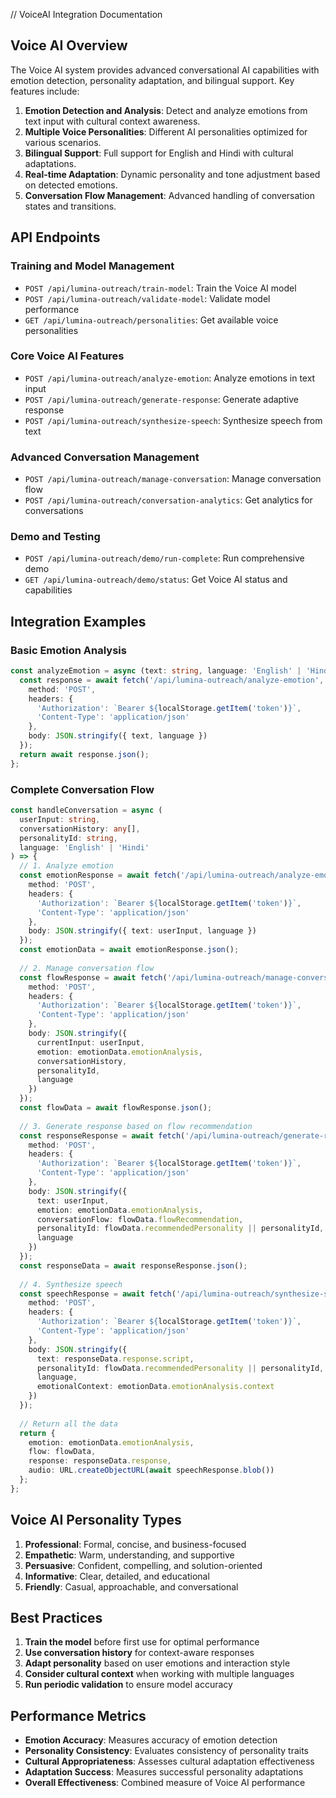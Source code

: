 // VoiceAI Integration Documentation

## Voice AI Overview

The Voice AI system provides advanced conversational AI capabilities with emotion detection, personality adaptation, and bilingual support. Key features include:

1. **Emotion Detection and Analysis**: Detect and analyze emotions from text input with cultural context awareness.
2. **Multiple Voice Personalities**: Different AI personalities optimized for various scenarios.
3. **Bilingual Support**: Full support for English and Hindi with cultural adaptations.
4. **Real-time Adaptation**: Dynamic personality and tone adjustment based on detected emotions.
5. **Conversation Flow Management**: Advanced handling of conversation states and transitions.

## API Endpoints

### Training and Model Management
- `POST /api/lumina-outreach/train-model`: Train the Voice AI model
- `POST /api/lumina-outreach/validate-model`: Validate model performance
- `GET /api/lumina-outreach/personalities`: Get available voice personalities

### Core Voice AI Features
- `POST /api/lumina-outreach/analyze-emotion`: Analyze emotions in text input
- `POST /api/lumina-outreach/generate-response`: Generate adaptive response
- `POST /api/lumina-outreach/synthesize-speech`: Synthesize speech from text

### Advanced Conversation Management
- `POST /api/lumina-outreach/manage-conversation`: Manage conversation flow
- `POST /api/lumina-outreach/conversation-analytics`: Get analytics for conversations

### Demo and Testing
- `POST /api/lumina-outreach/demo/run-complete`: Run comprehensive demo
- `GET /api/lumina-outreach/demo/status`: Get Voice AI status and capabilities

## Integration Examples

### Basic Emotion Analysis
```typescript
const analyzeEmotion = async (text: string, language: 'English' | 'Hindi') => {
  const response = await fetch('/api/lumina-outreach/analyze-emotion', {
    method: 'POST',
    headers: {
      'Authorization': `Bearer ${localStorage.getItem('token')}`,
      'Content-Type': 'application/json'
    },
    body: JSON.stringify({ text, language })
  });
  return await response.json();
};
```

### Complete Conversation Flow
```typescript
const handleConversation = async (
  userInput: string, 
  conversationHistory: any[],
  personalityId: string,
  language: 'English' | 'Hindi'
) => {
  // 1. Analyze emotion
  const emotionResponse = await fetch('/api/lumina-outreach/analyze-emotion', {
    method: 'POST',
    headers: {
      'Authorization': `Bearer ${localStorage.getItem('token')}`,
      'Content-Type': 'application/json'
    },
    body: JSON.stringify({ text: userInput, language })
  });
  const emotionData = await emotionResponse.json();
  
  // 2. Manage conversation flow
  const flowResponse = await fetch('/api/lumina-outreach/manage-conversation', {
    method: 'POST',
    headers: {
      'Authorization': `Bearer ${localStorage.getItem('token')}`,
      'Content-Type': 'application/json'
    },
    body: JSON.stringify({
      currentInput: userInput,
      emotion: emotionData.emotionAnalysis,
      conversationHistory,
      personalityId,
      language
    })
  });
  const flowData = await flowResponse.json();
  
  // 3. Generate response based on flow recommendation
  const responseResponse = await fetch('/api/lumina-outreach/generate-response', {
    method: 'POST',
    headers: {
      'Authorization': `Bearer ${localStorage.getItem('token')}`,
      'Content-Type': 'application/json'
    },
    body: JSON.stringify({
      text: userInput,
      emotion: emotionData.emotionAnalysis,
      conversationFlow: flowData.flowRecommendation,
      personalityId: flowData.recommendedPersonality || personalityId,
      language
    })
  });
  const responseData = await responseResponse.json();
  
  // 4. Synthesize speech
  const speechResponse = await fetch('/api/lumina-outreach/synthesize-speech', {
    method: 'POST',
    headers: {
      'Authorization': `Bearer ${localStorage.getItem('token')}`,
      'Content-Type': 'application/json'
    },
    body: JSON.stringify({
      text: responseData.response.script,
      personalityId: flowData.recommendedPersonality || personalityId,
      language,
      emotionalContext: emotionData.emotionAnalysis.context
    })
  });
  
  // Return all the data
  return {
    emotion: emotionData.emotionAnalysis,
    flow: flowData,
    response: responseData.response,
    audio: URL.createObjectURL(await speechResponse.blob())
  };
};
```

## Voice AI Personality Types

1. **Professional**: Formal, concise, and business-focused
2. **Empathetic**: Warm, understanding, and supportive
3. **Persuasive**: Confident, compelling, and solution-oriented
4. **Informative**: Clear, detailed, and educational
5. **Friendly**: Casual, approachable, and conversational

## Best Practices

1. **Train the model** before first use for optimal performance
2. **Use conversation history** for context-aware responses
3. **Adapt personality** based on user emotions and interaction style
4. **Consider cultural context** when working with multiple languages
5. **Run periodic validation** to ensure model accuracy

## Performance Metrics

- **Emotion Accuracy**: Measures accuracy of emotion detection
- **Personality Consistency**: Evaluates consistency of personality traits
- **Cultural Appropriateness**: Assesses cultural adaptation effectiveness
- **Adaptation Success**: Measures successful personality adaptations
- **Overall Effectiveness**: Combined measure of Voice AI performance
